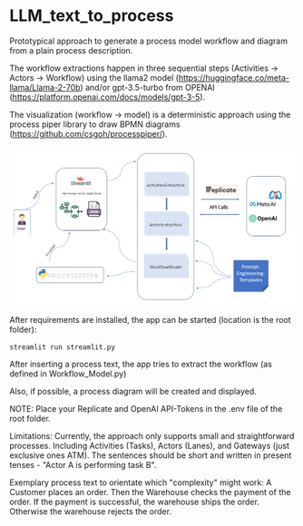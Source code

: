 # LLM_text_to_process

Prototypical approach to generate a process model workflow and diagram from a plain process description. 

The workflow extractions happen in three sequential steps (Activities -> Actors -> Workflow) using the llama2 model (https://huggingface.co/meta-llama/Llama-2-70b) and/or gpt-3.5-turbo from OPENAI (https://platform.openai.com/docs/models/gpt-3-5). 

The visualization (workflow -> model) is a deterministic approach using the process piper library to draw BPMN diagrams (https://github.com/csgoh/processpiper/). 

![Approach](pic/overviewApproach.png)

After requirements are installed, the app can be started (location is the root folder):

```
streamlit run streamlit.py
```

After inserting a process text, the app tries to extract the workflow (as defined in Workflow_Model.py)

Also, if possible, a process diagram will be created and displayed. 

NOTE: Place your Replicate and OpenAI API-Tokens in the .env file of the root folder. 

Limitations: 
Currently, the approach only supports small and straightforward processes. Including Activities (Tasks), Actors (Lanes), and Gateways (just exclusive ones ATM).
The sentences should be short and written in present tenses - "Actor A is performing task B". 

Exemplary process text to orientate which "complexity" might work: 
A Customer places an order. Then the Warehouse checks the payment of the order. If the payment is successful, the warehouse ships the order. Otherwise the warehouse rejects the order.
